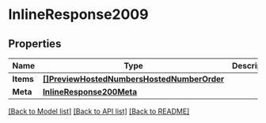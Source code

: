 # InlineResponse2009

## Properties

Name | Type | Description | Notes
------------ | ------------- | ------------- | -------------
**Items** | [**[]PreviewHostedNumbersHostedNumberOrder**](preview.hosted_numbers.hosted_number_order.md) |  | [optional] 
**Meta** | [**InlineResponse200Meta**](inline_response_200_meta.md) |  | [optional] 

[[Back to Model list]](../README.md#documentation-for-models) [[Back to API list]](../README.md#documentation-for-api-endpoints) [[Back to README]](../README.md)



